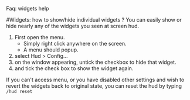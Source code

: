 ﻿Faq: widgets help 

#Widgets: how to show/hide individual widgets ?
You can easily show or hide nearly any of the widgets you seen at screen hud.

1. First open the menu.
    * Simply right click anywhere on the screen. 
    * A menu should popup.
2. select Hud > Config...
3. on the window appearing, untick the checkbox to hide that widget.
4. and tick the check box to show the widget again.

If you can't access menu, or you have disabled other settings and wish to revert the widgets back
to original state, you can reset the hud by typing `/hud reset`
